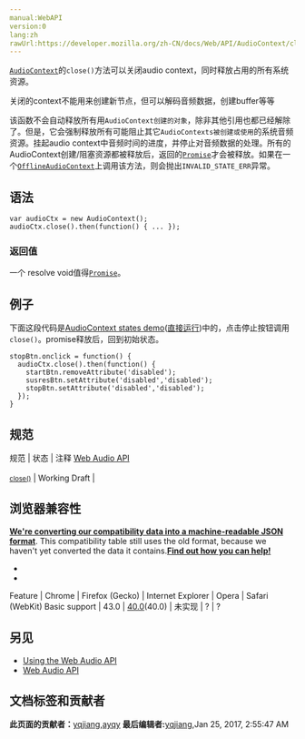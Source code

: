 ```yaml
---
manual:WebAPI
version:0
lang:zh
rawUrl:https://developer.mozilla.org/zh-CN/docs/Web/API/AudioContext/close
---
```






[`AudioContext`](%2544 "AudioContext接口表示由音频模块连接而成的音频处理图，每个模块对应一个AudioNode。AudioContext可以控制它所包含的节点的创建，以及音频处理、解码操作的执行。做任何事情之前都要先创建AudioContext对象，因为一切都发生在这个环境之中。")的`close()`方法可以关闭audio context，同时释放占用的所有系统资源。



关闭的context不能用来创建新节点，但可以解码音频数据，创建buffer等等



该函数不会自动释放所有用`AudioContext创建的对象`，除非其他引用也都已经解除了。但是，它会强制释放所有可能阻止其它`AudioContexts被创建或使用`的系统音频资源。挂起audio context中音频时间的进度，并停止对音频数据的处理。所有的AudioContext创建/阻塞资源都被释放后，返回的[`Promise`](%4107 "Promise 对象用于表示一个异步操作的最终状态（完成或失败），以及其返回的值。")才会被释放。如果在一个[`OfflineAudioContext`](%2971 "OfflineAudioContext 接口是一个 AudioContext 的接口，代表由多个 AudioNode 连接在一起构成的音频处理图。与 AudioContext 标准相反的是， OfflineAudioContext 不在硬件设备渲染音频；相反，它尽可能快地生成音频，输出一个 AudioBuffer 作为结果。")上调用该方法，则会抛出`INVALID_STATE_ERR`异常。


## 语法<a name="语法"></a>

```
var audioCtx = new AudioContext();
audioCtx.close().then(function() { ... });
```

### 返回值<a name="返回值"></a>


一个 resolve void值得[`Promise`](%4107 "Promise 对象用于表示一个异步操作的最终状态（完成或失败），以及其返回的值。")。


## 例子<a name="例子"></a>


下面这段代码是[AudioContext states demo](%14204 "")([直接运行](%14205 ""))中的，点击停止按钮调用`close()`。promise释放后，回到初始状态。


```
stopBtn.onclick = function() {
  audioCtx.close().then(function() {
    startBtn.removeAttribute('disabled');
    susresBtn.setAttribute('disabled','disabled');
    stopBtn.setAttribute('disabled','disabled');
  });
}
```

## 规范<a name="规范"></a>
规范 | 状态 | 注释 
[Web Audio API<br></br><small>close()</small>](%22885 "") | Working Draft |  


## 浏览器兼容性<a name="浏览器兼容性"></a>


**[We&#39;re converting our compatibility data into a machine-readable JSON format](%3344 "")**. This compatibility table still uses the old format, because we haven&#39;t yet converted the data it contains.**[Find out how you can help!](%3392 "")**


* 
* 
Feature | Chrome | Firefox (Gecko) | Internet Explorer | Opera | Safari (WebKit) 
Basic support | 43.0 | [40.0](%3469 "Released on 2015-08-11.")(40.0) | 未实现 | ? | ? 





## 另见<a name="另见"></a>

* [Using the Web Audio API](%3811 "")
* [Web Audio API](%417 "")



## 文档标签和贡献者
**此页面的贡献者：**[yqjiang](%3813 ""),[ayqy](%3814 "")
**最后编辑者:**[yqjiang](%3813 ""),<time>Jan 25, 2017, 2:55:47 AM</time>


